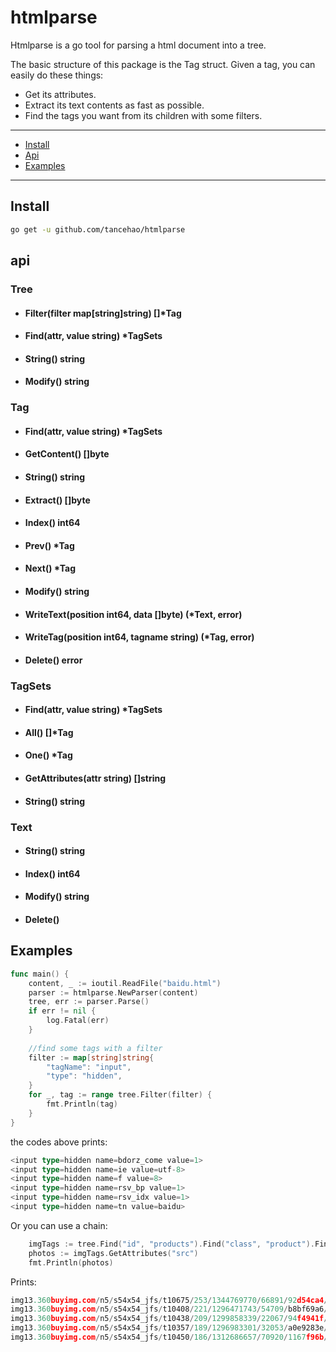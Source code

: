 htmlparse
===

Htmlparse is a go tool for parsing a html document into a tree.

The basic structure of this package is the Tag struct. Given a tag, you can easily do these things:

* Get its attributes.
* Extract its text contents as fast as possible.
* Find the tags you want from its children with some filters.

---

* [Install](#install)
* [Api](#api)
* [Examples](#examples)

---

## Install

```sh
go get -u github.com/tancehao/htmlparse
```

## api
### Tree
* #### Filter(filter map[string]string) []*Tag
* #### Find(attr, value string) *TagSets
* #### String() string
* #### Modify() string


### Tag
* #### Find(attr, value string) *TagSets
* #### GetContent() []byte
* #### String() string
* #### Extract() []byte
* #### Index() int64
* #### Prev() *Tag
* #### Next() *Tag
* #### Modify() string
* #### WriteText(position int64, data []byte) (*Text, error)
* #### WriteTag(position int64, tagname string) (*Tag, error)
* #### Delete() error


### TagSets
* #### Find(attr, value string) *TagSets
* #### All() []*Tag
* #### One() *Tag
* #### GetAttributes(attr string) []string
* #### String() string


### Text
* #### String() string
* #### Index() int64
* #### Modify() string
* #### Delete()

## Examples

```go
func main() {
    content, _ := ioutil.ReadFile("baidu.html")
	parser := htmlparse.NewParser(content)
	tree, err := parser.Parse()
	if err != nil {
		log.Fatal(err)
	}
	
	//find some tags with a filter
    filter := map[string]string{
	    "tagName": "input",
		"type": "hidden",
	}
    for _, tag := range tree.Filter(filter) {
	    fmt.Println(tag)
	}
}
```

the codes above prints:
```go
<input type=hidden name=bdorz_come value=1> 
<input type=hidden name=ie value=utf-8> 
<input type=hidden name=f value=8> 
<input type=hidden name=rsv_bp value=1> 
<input type=hidden name=rsv_idx value=1> 
<input type=hidden name=tn value=baidu>
```

Or you can use a chain:
```go
	imgTags := tree.Find("id", "products").Find("class", "product").Find("tagName", "img").Find("class", "product_photo")
	photos := imgTags.GetAttributes("src")
	fmt.Println(photos)
```

Prints:
```go
img13.360buyimg.com/n5/s54x54_jfs/t10675/253/1344769770/66891/92d54ca4/59df2e7fN86c99a27.jpg
img13.360buyimg.com/n5/s54x54_jfs/t10408/221/1296471743/54709/b8bf69a6/59df2e82N1f855465.jpg
img13.360buyimg.com/n5/s54x54_jfs/t10438/209/1299858339/22067/94f4941f/59df2e82N11980eca.jpg
img13.360buyimg.com/n5/s54x54_jfs/t10357/189/1296983301/32053/a0e9283e/59df2e82N3e8f5183.jpg
img13.360buyimg.com/n5/s54x54_jfs/t10450/186/1312686657/70920/1167f96b/59df2e83Nc6f15397.jpg
```
